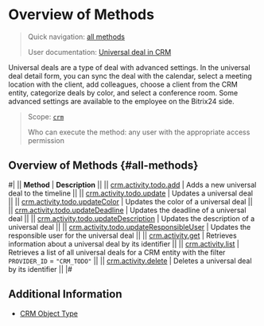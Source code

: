 # Overview of Methods

> Quick navigation: [all methods](#all-methods) 
> 
> User documentation: [Universal deal in CRM](https://helpdesk.bitrix24.com/open/21458972/)

Universal deals are a type of deal with advanced settings. In the universal deal detail form, you can sync the deal with the calendar, select a meeting location with the client, add colleagues, choose a client from the CRM entity, categorize deals by color, and select a conference room. Some advanced settings are available to the employee on the Bitrix24 side.

> Scope: [`crm`](../../../../scopes/permissions.md)
>
> Who can execute the method: any user with the appropriate access permission

## Overview of Methods {#all-methods}

#| 
|| **Method** | **Description** ||
|| [crm.activity.todo.add](./crm-activity-todo-add.md) | Adds a new universal deal to the timeline ||
|| [crm.activity.todo.update](./crm-activity-todo-update.md) | Updates a universal deal ||
|| [crm.activity.todo.updateColor](./crm-activity-todo-update-color.md) | Updates the color of a universal deal ||
|| [crm.activity.todo.updateDeadline](./crm-activity-todo-update-deadline.md) | Updates the deadline of a universal deal ||
|| [crm.activity.todo.updateDescription](./crm-activity-todo-update-description.md) | Updates the description of a universal deal ||
|| [crm.activity.todo.updateResponsibleUser](./crm-activity-todo-update-responsible-user.md) | Updates the responsible user for the universal deal ||
|| [crm.activity.get](../crm-activity-get.md) | Retrieves information about a universal deal by its identifier ||
|| [crm.activity.list](../crm-activity-list.md) | Retrieves a list of all universal deals for a CRM entity with the filter `PROVIDER_ID` = `"CRM_TODO"` ||
|| [crm.activity.delete](../crm-activity-delete.md) | Deletes a universal deal by its identifier ||
|#

## Additional Information

- [CRM Object Type](../../../data-types.md#object_type)